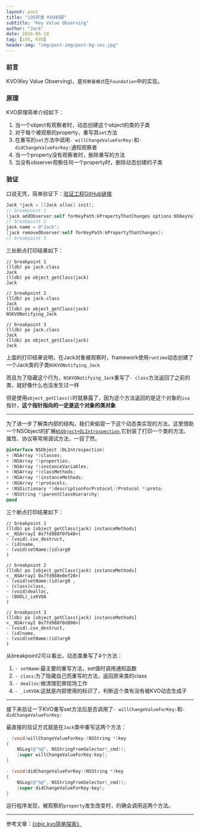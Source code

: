 ```yaml
---
layout: post
title: "iOS开发 KVO初探"
subtitle: "Key Value Observing"
author: "Jack"
date: 2016-05-10
tag: [iOS, KVO]
header-img: "img/post-img/post-bg-ios.jpg"
---
```


### 前言

KVO(Key Value Observing)，是`观察者模式`在`Foundation`中的实现。

### 原理

KVO原理简单介绍如下：

1. 当一个object有观察者时，动态创建这个object的类的子类
2. 对于每个被观察的property，重写其`set`方法
3. 在重写的`set`方法中调用`- willChangeValueForKey:`和`- didChangeValueForKey:`通知观察者
4. 当一个property没有观察者时，删除重写的方法
5. 当没有observer观察任何一个property时，删除动态创建的子类

### 验证

口说无凭，简单验证下：[验证工程GitHub链接](https://github.com/mushank/TestSet/tree/master/KVOTest)

```objective-c
Jack *jack = [[Jack alloc] init];
// breakpoint 1
[jack addObserver:self forKeyPath:kPropertyThatChanges options:NSKeyValueObservingOptionNew context:nil];
// breakpoint 2
jack.name = @"Jack";
[jack removeObserver:self forKeyPath:kPropertyThatChanges];
// breakpoint 3
```

三处断点打印结果如下：

```
// breakpoint 1
(lldb) po jack.class
Jack
(lldb) po object_getClass(jack)
Jack

// breakpoint 2
(lldb) po jack.class
Jack
(lldb) po object_getClass(jack)
NSKVONotifying_Jack

// breakpoint 3
(lldb) po jack.class
Jack
(lldb) po object_getClass(jack)
Jack
```

上面的打印结果说明，在Jack对象被观察时，framework使用`runtime`动态创建了一个Jack类的子类`NSKVONotifying_Jack`

而且为了隐藏这个行为，`NSKVONotifying_Jack`重写了`- class`方法返回了之前的类，就好像什么也没发生过一样

但是使用`object_getClass()`时就暴露了，因为这个方法返回的是这个对象的`isa`指针，**这个指针指向的一定是这个对象的类对象**

---

为了进一步了解类内部的结构，我们来偷窥一下这个动态类实现的方法，这里借助一个NSObject的扩展[`NSObject+DLIntrospection`](https://github.com/garnett/DLIntrospection),它封装了打印一个类的方法、属性、协议等常用调试方法，一目了然。

```objective-c
@interface NSObject (DLIntrospection)
+ (NSArray *)classes;
+ (NSArray *)properties;
+ (NSArray *)instanceVariables;
+ (NSArray *)classMethods;
+ (NSArray *)instanceMethods;
+ (NSArray *)protocols;
+ (NSDictionary *)descriptionForProtocol:(Protocol *)proto;
+ (NSString *)parentClassHierarchy;
@end
```

三个断点打印结果如下：

```
// breakpoint 1
(lldb) po [object_getClass(jack) instanceMethods]
<__NSArrayI 0x7fd988f0fb40>(
- (void).cxx_destruct,
- (id)name,
- (void)setName:(id)arg0 
)

// breakpoint 2
(lldb) po [object_getClass(jack) instanceMethods]
<__NSArrayI 0x7fd988e0ef20>(
- (void)setName:(id)arg0 ,
- (class)class,
- (void)dealloc,
- (BOOL)_isKVOA
)

// breakpoint 3
(lldb) po [object_getClass(jack) instanceMethods]
<__NSArrayI 0x7fd988f0d890>(
- (void).cxx_destruct,
- (id)name,
- (void)setName:(id)arg0 
)
```

从breakpoint2可以看出，动态类重写了4个方法：

1. `- setName`:最主要的重写方法，set值时调用通知函数
2. `- class`:为了隐藏自己而重写的方法，返回原来类的class
3. `- dealloc`:做清理犯罪现场工作
4. `- _isKVOA`:这就是内部使用的标识了，判断这个类有没有被KVO动态生成子

---

接下来验证一下KVO重写set方法后是否调用了`- willChangeValueForKey:`和`- didChangeValueForKey:`

最直接的验证方式就是在`Jack`类中重写这两个方法：

```objective-c
- (void)willChangeValueForKey:(NSString *)key
{
    NSLog(@"%@", NSStringFromSelector(_cmd));
    [super willChangeValueForKey:key];
}

- (void)didChangeValueForKey:(NSString *)key
{
    NSLog(@"%@", NSStringFromSelector(_cmd));
    [super didChangeValueForKey:key];
}
```

运行程序发现，被观察的`property`发生改变时，的确会调用这两个方法。

---

参考文章：[《objc kvo简单探索》](http://blog.sunnyxx.com/2014/03/09/objc_kvo_secret/)

